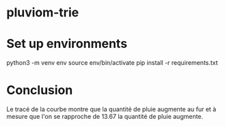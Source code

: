 # pluviom-trie

# Set up environments
python3 -m venv env
source env/bin/activate
pip install -r requirements.txt

# Conclusion 
Le tracé de la courbe montre que la quantité de pluie augmente au fur et à mesure que l'on se rapproche
de 13.67 la quantité de pluie augmente.